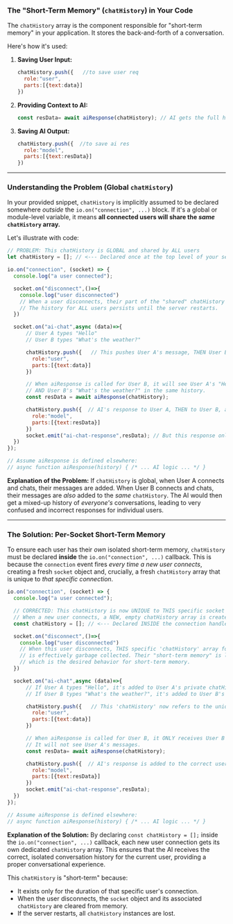 ### The "Short-Term Memory" (`chatHistory`) in Your Code

The `chatHistory` array is the component responsible for "short-term memory" in your application. It stores the back-and-forth of a conversation.

Here's how it's used:

1.  **Saving User Input:**
    ```javascript
    chatHistory.push({   //to save user req
      role:"user",
      parts:[{text:data}]
    })
    ```
2.  **Providing Context to AI:**
    ```javascript
    const resData= await aiResponse(chatHistory); // AI gets the full history
    ```
3.  **Saving AI Output:**
    ```javascript
    chatHistory.push({  //to save ai res
      role:"model",
      parts:[{text:resData}]
    })
    ```

---

### Understanding the Problem (Global `chatHistory`)

In your provided snippet, `chatHistory` is implicitly assumed to be declared somewhere *outside* the `io.on("connection", ...)` block. If it's a global or module-level variable, it means **all connected users will share the *same* `chatHistory` array.**

Let's illustrate with code:

```javascript
// PROBLEM: This chatHistory is GLOBAL and shared by ALL users
let chatHistory = []; // <--- Declared once at the top level of your server file

io.on("connection", (socket) => {
  console.log("a user connected");

  socket.on("disconnect",()=>{
    console.log("user disconnected")
    // When a user disconnects, their part of the "shared" chatHistory isn't removed.
    // The history for ALL users persists until the server restarts.
  })

  socket.on("ai-chat",async (data)=>{
      // User A types "Hello"
      // User B types "What's the weather?"

      chatHistory.push({   // This pushes User A's message, THEN User B's message, into the SAME array
        role:"user",
        parts:[{text:data}]
      })

      // When aiResponse is called for User B, it will see User A's "Hello"
      // AND User B's "What's the weather?" in the same history.
      const resData = await aiResponse(chatHistory);

      chatHistory.push({  // AI's response to User A, THEN to User B, also go into the SAME array
        role:"model",
        parts:[{text:resData}]
      })
      socket.emit("ai-chat-response",resData); // But this response only goes to the correct user.
  })
});

// Assume aiResponse is defined elsewhere:
// async function aiResponse(history) { /* ... AI logic ... */ }
```

**Explanation of the Problem:**
If `chatHistory` is global, when User A connects and chats, their messages are added. When User B connects and chats, their messages are *also* added to the *same* `chatHistory`. The AI would then get a mixed-up history of *everyone's* conversations, leading to very confused and incorrect responses for individual users.

---

### The Solution: Per-Socket Short-Term Memory

To ensure each user has their *own* isolated short-term memory, `chatHistory` must be declared **inside** the `io.on("connection", ...)` callback. This is because the `connection` event fires *every time a new user connects*, creating a fresh `socket` object and, crucially, a fresh `chatHistory` array that is unique to *that specific connection*.

```javascript
io.on("connection", (socket) => {
  console.log("a user connected");

  // CORRECTED: This chatHistory is now UNIQUE to THIS specific socket connection.
  // When a new user connects, a NEW, empty chatHistory array is created just for them.
  const chatHistory = []; // <--- Declared INSIDE the connection handler

  socket.on("disconnect",()=>{
    console.log("user disconnected")
    // When this user disconnects, THIS specific 'chatHistory' array for THEM
    // is effectively garbage collected. Their "short-term memory" is lost,
    // which is the desired behavior for short-term memory.
  })

  socket.on("ai-chat",async (data)=>{
      // If User A types "Hello", it's added to User A's private chatHistory.
      // If User B types "What's the weather?", it's added to User B's private chatHistory.

      chatHistory.push({   // This 'chatHistory' now refers to the unique array for the current user
        role:"user",
        parts:[{text:data}]
      })

      // When aiResponse is called for User B, it ONLY receives User B's private history.
      // It will not see User A's messages.
      const resData= await aiResponse(chatHistory);

      chatHistory.push({  // AI's response is added to the correct user's private history
        role:"model",
        parts:[{text:resData}]
      })
      socket.emit("ai-chat-response",resData);
  })
});

// Assume aiResponse is defined elsewhere:
// async function aiResponse(history) { /* ... AI logic ... */ }
```

**Explanation of the Solution:**
By declaring `const chatHistory = [];` inside the `io.on("connection", ...)` callback, each new user connection gets its own dedicated `chatHistory` array. This ensures that the AI receives the correct, isolated conversation history for the current user, providing a proper conversational experience.

This `chatHistory` is "short-term" because:
*   It exists only for the duration of that specific user's connection.
*   When the user disconnects, the `socket` object and its associated `chatHistory` are cleared from memory.
*   If the server restarts, all `chatHistory` instances are lost.